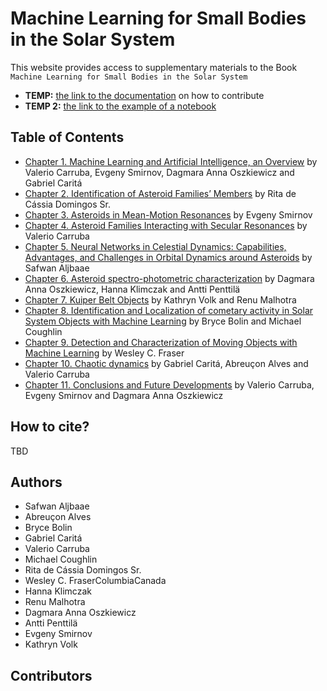 # Machine Learning for Small Bodies in the Solar System

This website provides access to supplementary materials to the Book `Machine Learning for Small Bodies in the Solar System`

-   **TEMP:** [the link to the documentation](https://github.com/solar-system-ml/book) on how to contribute
-   **TEMP 2:** [the link to the example of a notebook](chapter3/example)

## Table of Contents

-   [Chapter 1. Machine Learning and Artificial Intelligence, an Overview]() by Valerio Carruba, Evgeny Smirnov, Dagmara Anna Oszkiewicz and Gabriel Caritá
-   [Chapter 2. Identification of Asteroid Families’ Members]() by Rita de Cássia Domingos Sr.
-   [Chapter 3. Asteroids in Mean-Motion Resonances](chapter3/example) by Evgeny Smirnov
-   [Chapter 4. Asteroid Families Interacting with Secular Resonances]() by Valerio Carruba
-   [Chapter 5. Neural Networks in Celestial Dynamics: Capabilities, Advantages, and Challenges in Orbital Dynamics around Asteroids]() by Safwan Aljbaae
-   [Chapter 6. Asteroid spectro-photometric characterization]() by Dagmara Anna Oszkiewicz, Hanna Klimczak and Antti Penttilä
-   [Chapter 7. Kuiper Belt Objects]() by Kathryn Volk and Renu Malhotra
-   [Chapter 8. Identification and Localization of cometary activity in Solar System Objects with Machine Learning]() by Bryce Bolin and Michael Coughlin
-   [Chapter 9. Detection and Characterization of Moving Objects with Machine Learning]() by Wesley C. Fraser
-   [Chapter 10. Chaotic dynamics]() by Gabriel Caritá, Abreuçon Alves and Valerio Carruba
-   [Chapter 11. Conclusions and Future Developments]() by Valerio Carruba, Evgeny Smirnov and Dagmara Anna Oszkiewicz

## How to cite?

TBD

## Authors

-   Safwan Aljbaae
-   Abreuçon Alves
-   Bryce Bolin
-   Gabriel Caritá
-   Valerio Carruba
-   Michael Coughlin
-   Rita de Cássia Domingos Sr.
-   Wesley C. FraserColumbiaCanada
-   Hanna Klimczak
-   Renu Malhotra
-   Dagmara Anna Oszkiewicz
-   Antti Penttilä
-   Evgeny Smirnov
-   Kathryn Volk

## Contributors
